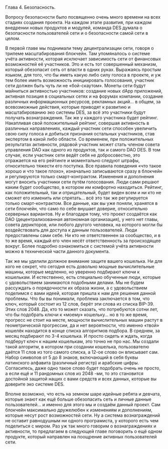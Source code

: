  Глава 4. Безопасность.

Вопросу безопасности было посвященно очень много времени на всех стадиях создания проекта. На каждом этапе развития, при каждом внедрении новых продуктов и модулей, команда DES  думала о безопасности пользователей сети и о безопасности самой сети в целом.

В первой главе мы поднимали тему децентрализации сети, говоря о трилеме масштабирования блокчейн. Там упомяналось о системе учёта активности, которая исключает зависимость сети от финансовых возможностей её участников. Это и есть тот совершенный механизм, который обезопасит сеть от власти в одних руках. Выражаясь простым языком, для того, что бы иметь какую либо силу голоса в проекте, и уж тем более иметь возможность инициировать голосования, участник сети должен быть чуть ли не «бой-скаутом». Монеты сети будут майниться активностью участников: создание новых dApp приложений, активная позиция в социальных сетях и на форумах компании, создание различных информационных ресурсов, рекламных акций… в общем, за всевозможные действия, которые приводят к развитию и масштабированию эко системы DES, за всё это участники будут получать вознаграждения. Так же у каждого участника будет рейтинг.
Накапливая свой положительный рейтинг, совершая активность в различных направлениях, каждый участник сети способен увеличить свою силу голоса и добиться признания остальных участников, став экспертом в какой либо области. Со временем, при положительных результатах активности, рядовой участник может стать членом совета управления DAO как одного из продуктов, так и самого DAO DES.
В том случае, если участник сети ведёт себя не добросовестно, это отражается на его рейтинге и моментально следуют штрафы, относительно тяжести его поступка. Все правила поведения «что такое хорошо и что такое плохо», изначально записываются сразу в блокчейн и регулируются только смарт-контрактом. Изменения и дополнения могут вносить участники сети путём голосования. Люди сами решают каким будет сообщество, в котором им комфортно находиться.
Рейтинг, как положительный, так и отрицательный, будет виден всем и ни кто не сможет его изменить или спрятать… всё это так же регулируется только смарт-контрактом.
Все данные, как вы уже поняли, хранятся в сети блокчейн, что само по себе внушает доверие, относительно серверных вариантов. Ну и благодаря тому, что проект создаётся как DAO (децентрализованная автономная организация), у него нет главы, совета дерикторов, или любого другого человека, на которого могли бы воздействовать для доступа к данным пользователей. Люди предоставлены сами себе. Ни кто не ответственнен за сообщество, и в то же время, каждый его член несёт ответственность за происходящее вокруг. Более подробно ознакомиться с системой учёта активности можно в технической части данного документа.

Так же мы уделили должное внимание защите вашего кошелька. Ни для кого не секрет, что сегодня есть довольно мощные вычислительные машины, которые медленно, но уверенно подбирают ключи к кошелькам. И естественно, есть специально обученные люди, которые с удовольствием занимаются подобными делами. Мы не будем рассуждать о порядочности их образа жизни, а с удовольствием поделимся с вами идеей, которая пришла к нам для решения данной проблемы.
Что бы вы понимали, проблема заключается в том, что ключ, который состоит из 12 слов, берёт эти слова из списка BIP-39. Этих слов 2048. Да, кто то может сказать, что потребуются сотни лет, что бы подобрать ключи к «моему» кошельку… но в то же время, прогресс не стоит на месте, мощности вычислительных машин растут в геометрической прогрессии, да и нет вероятности, что именно «твой» кошелёк находится в конце списка алгоритмов подбора. В среднем, за месяц подбирают по 3-4 кошелька. И просто сидеть и ждать, когда подберут ключ к нашим кошелькам, это точно не про нас.
Мы создали такой алгоритм, в котором при создании кошелька, пользователю даётся 11 слов из того самого списка, а 12-ое слово он вписывает сам. Набор символов от 5 до 8 знаков, включающий в себя буквы латинского алфавита (различный регистр) и арабские цифры. Согласитесь, даже одно такое слово будет подобрать очень не просто, а если ещё и 11 рандомных слов из 2048 -ми, то это становится достойной защитой нащих с вами средств и всех данных, которые вы доверите эко системе DES.

Вполне возможно, что есть на земном шаре идейные ребята и девчата, которые знают как ещё больше обезопасить сеть и личные данные пользователей… и именно для этого мы и создаём данный проект. Сам блокчейн максимально дружелюбен к изменениям и дополнениям, которые несут рост возможностей сети. Ну а система вознаграждений не оставит равнодушным ни одного програмиста, у которого есть чем поделиться с миром.
Раз уж так много говорим о вознаграждениях и активности, то предлагаем в следующей главе поговорить о ещё одном продукте, который направлен на поощрение активных пользователей сети.
